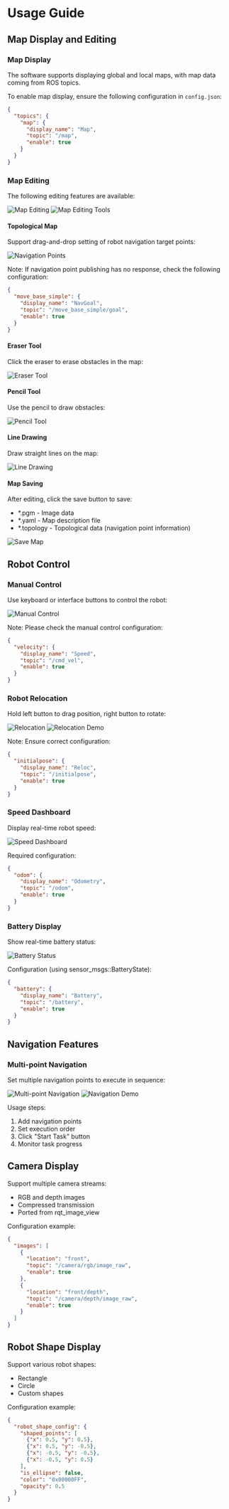 # Usage Guide

## Map Display and Editing

### Map Display
The software supports displaying global and local maps, with map data coming from ROS topics.

To enable map display, ensure the following configuration in `config.json`:
```json
{
  "topics": {
    "map": {
      "display_name": "Map",
      "topic": "/map",
      "enable": true
    }
  }
}
```

### Map Editing
The following editing features are available:

![Map Editing](./images/edit_map.png)
![Map Editing Tools](./images/edit_map2.png)

#### Topological Map
Support drag-and-drop setting of robot navigation target points:

![Navigation Points](./images/set_nav_goal.gif)

Note: If navigation point publishing has no response, check the following configuration:
```json
{
  "move_base_simple": {
    "display_name": "NavGoal",
    "topic": "/move_base_simple/goal",
    "enable": true
  }
}
```

#### Eraser Tool
Click the eraser to erase obstacles in the map:

![Eraser Tool](./images/erase.gif)

#### Pencil Tool
Use the pencil to draw obstacles:

![Pencil Tool](./images/pencil.gif)

#### Line Drawing
Draw straight lines on the map:

![Line Drawing](./images/draw_line.gif)

#### Map Saving
After editing, click the save button to save:
- *.pgm - Image data
- *.yaml - Map description file
- *.topology - Topological data (navigation point information)

![Save Map](./images/save_map.png)

## Robot Control

### Manual Control
Use keyboard or interface buttons to control the robot:

![Manual Control](./images/manual_control.jpg)

Note: Please check the manual control configuration:
```json
{
  "velocity": {
    "display_name": "Speed",
    "topic": "/cmd_vel",
    "enable": true
  }
}
```

### Robot Relocation
Hold left button to drag position, right button to rotate:

![Relocation](./images/reloc.png)
![Relocation Demo](./images/reloc.gif)

Note: Ensure correct configuration:
```json
{
  "initialpose": {
    "display_name": "Reloc",
    "topic": "/initialpose",
    "enable": true
  }
}
```

### Speed Dashboard
Display real-time robot speed:

![Speed Dashboard](./images/speed_dashboard.jpg)

Required configuration:
```json
{
  "odom": {
    "display_name": "Odometry",
    "topic": "/odom",
    "enable": true
  }
}
```

### Battery Display
Show real-time battery status:

![Battery Status](./images/battery_state.png)

Configuration (using sensor_msgs::BatteryState):
```json
{
  "battery": {
    "display_name": "Battery",
    "topic": "/battery",
    "enable": true
  }
}
```

## Navigation Features

### Multi-point Navigation
Set multiple navigation points to execute in sequence:

![Multi-point Navigation](./images/multi_nav.png)
![Navigation Demo](./images/main.gif)

Usage steps:
1. Add navigation points
2. Set execution order
3. Click "Start Task" button
4. Monitor task progress

## Camera Display
Support multiple camera streams:
- RGB and depth images
- Compressed transmission
- Ported from rqt_image_view

Configuration example:
```json
{
  "images": [
    {
      "location": "front",
      "topic": "/camera/rgb/image_raw",
      "enable": true
    },
    {
      "location": "front/depth",
      "topic": "/camera/depth/image_raw",
      "enable": true
    }
  ]
}
```

## Robot Shape Display
Support various robot shapes:
- Rectangle
- Circle
- Custom shapes

Configuration example:
```json
{
  "robot_shape_config": {
    "shaped_points": [
      {"x": 0.5, "y": 0.5},
      {"x": 0.5, "y": -0.5},
      {"x": -0.5, "y": -0.5},
      {"x": -0.5, "y": 0.5}
    ],
    "is_ellipse": false,
    "color": "0x00000FF",
    "opacity": 0.5
  }
}
``` 